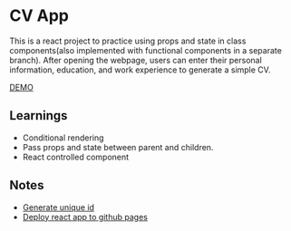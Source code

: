 # CV App

This is a react project to practice using props and state in class components(also implemented with functional components in a separate branch). After opening the webpage, users can enter their personal information, education, and work experience to generate a simple CV. 


[DEMO](https://zhna123.github.io/cv-project/)

## Learnings
* Conditional rendering
* Pass props and state between parent and children.
* React controlled component

## Notes
* [Generate unique id](https://www.npmjs.com/package/uniqid)
* [Deploy react app to github pages](https://medium.com/@isharamalaviarachchi/how-to-deploy-your-react-app-into-github-pages-b2c96292b18e)



